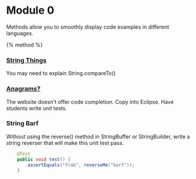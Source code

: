 # Module 0

Methods allow you to smoothly display code examples in different languages.

{% method %}
### [String Things](https://docs.google.com/document/d/1wTYZEy2nuZhOnRShg0n-s9EpUx7WZEHQSRftGsQObtY/edit)
You may need to explain String.compareTo()


### [Anagrams?](https://www.hackerrank.com/challenges/java-anagrams)
The website doesn't offer code completion. Copy into Eclipse. Have students write unit tests.

### String Barf
Without using the reverse() method in StringBuffer or StringBuilder, write a string reverser that will make this unit test pass.


```java
	@Test
	public void test() {
		assertEquals("frab", reverseMe("barf"));
	}

```